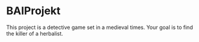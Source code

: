 # BAIProjekt

This project is a detective game set in a medieval times. Your goal is to find the killer of a herbalist.
